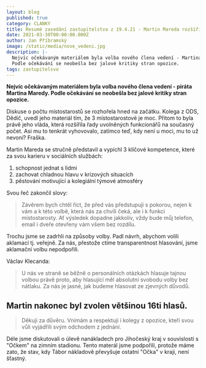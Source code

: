 ```yaml
---
layout: blog
published: true
category: CLANKY
title: Resumé zasedání zastupitelstva z 19.4.21 - Martin Mareda rozšířil řady vedení
date: 2021-03-30T00:00:00.000Z
author: Jan Příbramský
image: /static/media/nove_vedeni.jpg
description: |-
  Nejvíc očekávaným materiálem byla volba nového člena vedení - Martina Maredy. 
  Podle očekávání se neobešla bez jalové kritiky stran opozice.
tags: zastupitelsvo
---
```

__Nejvíc očekávaným materiálem byla volba nového člena vedení - piráta Martina Maredy. 
Podle očekávání se neobešla bez jalové kritiky stran opozice.__

Diskuse o počtu místostarostů se rozhořela hned na začátku.
Kolega z ODS, Dědič, uvedl jeho materiál tím, že 3 místostarostové je moc.
Přitom to byla právě jeho vláda, která rozšířila řady uvolněných funkcionářů na současný počet.
Asi mu to tenkrát vyhovovalo, zatímco teď, kdy není u moci, mu to už nevoní?
Fraška.

Martin Mareda se stručně představil a vypíchl 3 klíčové kompetence, které za svou karieru v sociálních službách:
1) schopnost jednat s lidmi
2) zachovat chladnou hlavu v krizových situacích
3) pěstování motivující a kolegiální týmové atmosféry

Svou řeč zakončil slovy:
> Závěrem bych chtěl říct, že před vás předstupuji s pokorou, nejen k vám a k této volbě, která nás za chvíli čeká, ale i k funkci místostarosty. 
Ať výsledek dopadne jakkoliv, vždy bude můj telefon, email i dveře otevřeny vám všem bez rozdílu.

Trochu jsme se zadrhli na způsoby volby.
Padl návrh, abychom volili aklamací tj. veřejně.
Za nás, přestože ctíme transparentnost hlasování,
jsme aklamační volbu nepodpořili.

Václav Klecanda:
> U nás ve straně se běžně o personálních otázkách
hlasuje tajnou volbou právě proto, aby hlasující
měl absolutní svobodu volby bez nátlaku.
Za nás je jasné, jak budeme hlasovat ze zjevných důvodů.

## Martin nakonec byl zvolen většinou 16ti hlasů.
> Děkuji za důvěru. Vnímám a respektuji i kolegy z opozice, kteří svou vůli vyjádřili svým odchodem z jednání.

Déle jsme diskutovali o úlevě nanákladech pro Jihočeský kraj
v souvislosti s "Očkem" na zimním stadionu.
Tento materál jsme podpořili, protože máme zato, že stav, kdy Tábor nákladově převyšuje ostatní "Očka" v kraji,
není šťastný.